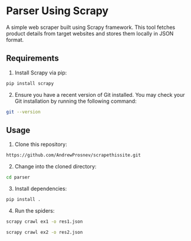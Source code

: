  Parser Using Scrapy
===============

A simple web scraper built using Scrapy framework. This tool fetches product details from target websites and stores them locally in JSON format.

Requirements
------------

1. Install Scrapy via pip:
```bash
pip install scrapy
```
2. Ensure you have a recent version of Git installed. You may check your Git installation by running the following command:
```bash
git --version
```
Usage
-----

1. Clone this repository:
```bash
https://github.com/AndrewProsnev/scrapethissite.git
```
2. Change into the cloned directory:
```bash
cd parser
```
3. Install dependencies:
```bash
pip install .
```
4. Run the spiders:
```bash
scrapy crawl ex1 -o res1.json
```
```bash
scrapy crawl ex2 -o res2.json
```
